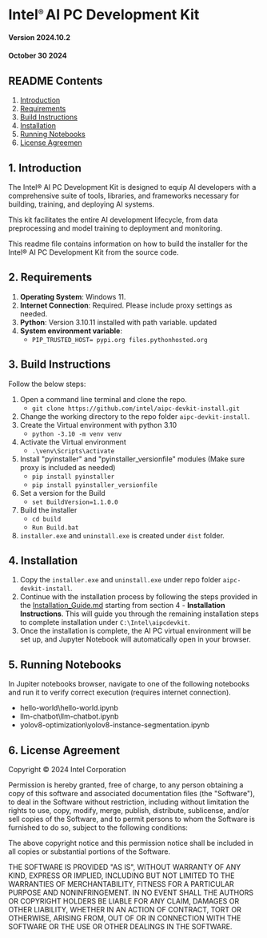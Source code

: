# Intel<span style="font-size: 20px;"><sup>® </sup></span> AI PC Development Kit
#### Version 2024.10.2
#### October 30 2024

## README Contents

1.  [Introduction](#1-introduction)
2.  [Requirements](#2-requirements)
3.  [Build Instructions](#3-build-instructions)
4.  [Installation](#4-installation)
5.  [Running Notebooks](#5-running-notebooks)
6.  [License Agreemen](#6-license-agreement)

## 1. Introduction

The Intel® AI PC Development Kit is designed to equip AI developers with a comprehensive suite of tools, libraries, and frameworks necessary for building, training, and deploying AI systems. 

This kit facilitates the entire AI development lifecycle, from data preprocessing and model training to deployment and monitoring. 

This readme file contains information on how to build the installer for the Intel® AI PC Development Kit from the source code. 

## 2. Requirements

1. **Operating System**: Windows 11.
2. **Internet Connection**: Required. Please include proxy settings as needed.
3. **Python**: Version 3.10.11 installed with path variable. updated
4. **System environment variable**:
    - `PIP_TRUSTED_HOST= pypi.org files.pythonhosted.org`

## 3. Build Instructions

Follow the below steps:
1. Open a command line terminal and clone the repo.
    - `git clone https://github.com/intel/aipc-devkit-install.git`
2. Change the working directory to the repo folder `aipc-devkit-install`.
3. Create the Virtual environment with python 3.10
    - `python -3.10 -m venv venv`
4. Activate the Virtual environment
    - `.\venv\Scripts\activate`
5. Install "pyinstaller" and "pyinstaller_versionfile" modules (Make sure proxy is included as needed)
    - `pip install pyinstaller`
    - `pip install pyinstaller_versionfile`
6. Set a version for the Build
    - `set BuildVersion=1.1.0.0`
7. Build the installer
    - `cd build`
    - `Run Build.bat`
8. `installer.exe` and `uninstall.exe` is created under `dist` folder.

## 4. Installation

1. Copy the `installer.exe` and `uninstall.exe` under repo folder `aipc-devkit-install`.
2. Continue with the installation process by following the steps provided in the [Installation_Guide.md](Installation_Guide.md) starting from section 4 - **Installation Instructions**. This will guide you through the remaining installation steps to complete installation under `C:\Intel\aipcdevkit`. 
3. Once the installation is complete, the AI PC virtual environment will be set up, and Jupyter Notebook will automatically open in your browser.

## 5. Running Notebooks

In Jupiter notebooks browser, navigate to one of the following notebooks and run it to verify correct execution (requires internet connection).
- hello-world\hello-world.ipynb
- llm-chatbot\llm-chatbot.ipynb
- yolov8-optimization\yolov8-instance-segmentation.ipynb

## 6. License Agreement

Copyright © 2024 Intel Corporation

Permission is hereby granted, free of charge, to any person obtaining a copy of
this software and associated documentation files (the "Software"), to deal in the
Software without restriction, including without limitation the rights to use, copy,
modify, merge, publish, distribute, sublicense, and/or sell copies of the Software,
and to permit persons to whom the Software is furnished to do so, subject to the
following conditions:

The above copyright notice and this permission notice shall be included in all
copies or substantial portions of the Software.

THE SOFTWARE IS PROVIDED "AS IS", WITHOUT WARRANTY OF ANY
KIND, EXPRESS OR IMPLIED, INCLUDING BUT NOT LIMITED TO THE
WARRANTIES OF MERCHANTABILITY, FITNESS FOR A PARTICULAR
PURPOSE AND NONINFRINGEMENT. IN NO EVENT SHALL THE
AUTHORS OR COPYRIGHT HOLDERS BE LIABLE FOR ANY CLAIM,
DAMAGES OR OTHER LIABILITY, WHETHER IN AN ACTION OF
CONTRACT, TORT OR OTHERWISE, ARISING FROM, OUT OF OR IN
CONNECTION WITH THE SOFTWARE OR THE USE OR OTHER
DEALINGS IN THE SOFTWARE.
